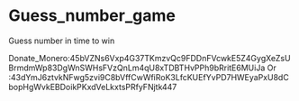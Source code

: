 # Guess_number_game
Guess number in time to win

Donate_Monero:45bVZNs6Vxp4G37TKmzvQc9FDDnFVcwkE5Z4GygXeZsUBrmdmWp83DgWnSWHsFVzQnLm4qU8xTDBTHvPPh9bRritE6MUiJa
Or :43dYmJ6ztvkNFwg5zvi9C8bVffCwWfiRoK3LfcKUEfYvPD7HWEyaPxU8dCbopHgWvkEBDoikPKxdVeLkxtsPRfyFNjtk447
